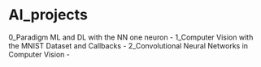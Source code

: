 # AI_projects

0_Paradigm ML and DL with the NN one neuron -
1_Computer Vision with the MNIST Dataset and Callbacks - 
2_Convolutional Neural Networks in Computer Vision -
